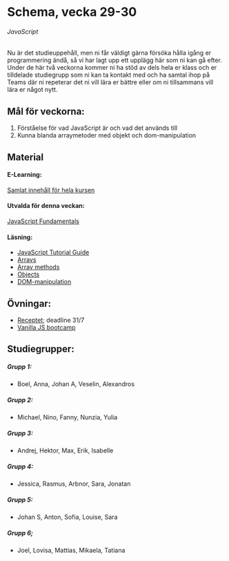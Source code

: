 # Schema, vecka 29-30

###### JavaScript

Nu är det studieuppehåll, men ni får väldigt gärna försöka hålla igång er programmering ändå, så vi har lagt upp ett upplägg här som ni kan gå efter.
Under de här två veckorna kommer ni ha stöd av dels hela er klass och er tilldelade studiegrupp som ni kan ta kontakt med och ha samtal ihop på Teams där ni repeterar det ni vill lära er bättre eller om ni tillsammans vill lära er något nytt.

## Mål för veckorna:
1. Förståelse för vad JavaScript är och vad det används till
2. Kunna blanda arraymetoder med objekt och dom-manipulation 

## Material
#### E-Learning:
[Samlat innehåll för hela kursen](https://github.com/Lexicon-Frontend-2024/e-learning-material/edit/main/README.md)
#### Utvalda för denna veckan:
[JavaScript Fundamentals](https://app.pluralsight.com/library/courses/fundamentals-javascript/table-of-contents)
#### Läsning:
* [JavaScript Tutorial Guide](https://www.w3schools.com/js/)
* [Arrays](https://www.w3schools.com/js/js_arrays.asp)
* [Array methods](https://developer.mozilla.org/en-US/docs/Web/JavaScript/Reference/Global_Objects/Array)
* [Objects](https://www.w3schools.com/js/js_objects.asp)
* [DOM-manipulation](https://www.w3schools.com/js/js_htmldom_methods.asp)

## Övningar:
* [Receptet](https://github.com/Lexicon-Frontend-2024/exercise-js-recipe-manipulation/tree/main); deadline 31/7
* [Vanilla JS bootcamp]()

## Studiegrupper:
##### Grupp 1:
* Boel, Anna, Johan A, Veselin, Alexandros
##### Grupp 2:
* Michael, Nino, Fanny, Nunzia, Yulia
##### Grupp 3:
* Andrej, Hektor, Max, Erik, Isabelle
##### Grupp 4:
* Jessica, Rasmus, Arbnor, Sara, Jonatan
##### Grupp 5:
* Johan S, Anton, Sofia, Louise, Sara
##### Grupp 6;
* Joel, Lovisa, Mattias, Mikaela, Tatiana
